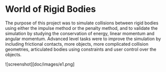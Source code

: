# World of Rigid Bodies

The purpose of this project was to simulate collisions between rigid bodies using either the impulse method or the penalty method, and to validate the simulation by studying the conservation of energy, linear momentum and angular momentum. Advanced level tasks were to improve the simulation by including frictional contacts, more objects, more complicated collision geometries, articulated bodies using constraints and user control over the objects.

![screenshot][doc/images/e1.png]

